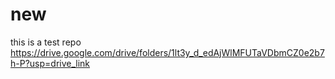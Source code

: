 # new
this is a test repo
https://drive.google.com/drive/folders/1lt3y_d_edAjWlMFUTaVDbmCZ0e2b7h-P?usp=drive_link
